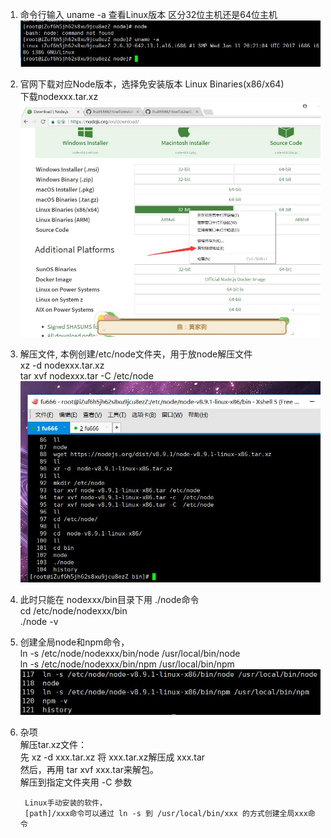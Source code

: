 1. 命令行输入 uname -a 查看Linux版本 区分32位主机还是64位主机
![](img/cmd1.jpg)  

2. 官网下载对应Node版本，选择免安装版本 Linux Binaries(x86/x64)  
下载nodexxx.tar.xz
![](img/downnode.jpg)  

3. 解压文件,
 本例创建/etc/node文件夹，用于放node解压文件  
 xz -d nodexxx.tar.xz  
 tar xvf nodexxx.tar  -C  /etc/node   
  ![](img/cmd3.jpg)  
  
4. 此时只能在 nodexxx/bin目录下用 ./node命令  
 cd /etc/node/nodexxx/bin  
 ./node -v  
 
5. 创建全局node和npm命令，  
    ln -s /etc/node/nodexxx/bin/node    /usr/local/bin/node   
    ln -s /etc/node/nodexxx/bin/npm    /usr/local/bin/npm
![](img/globenv.jpg)

6. 杂项  
        解压tar.xz文件：  
        先 xz -d xxx.tar.xz 将 xxx.tar.xz解压成 xxx.tar   
        然后，再用 tar xvf xxx.tar来解包。  
        解压到指定文件夹用 -C 参数
    
        Linux手动安装的软件，  
        [path]/xxx命令可以通过 ln -s 到 /usr/local/bin/xxx 的方式创建全局xxx命令
        